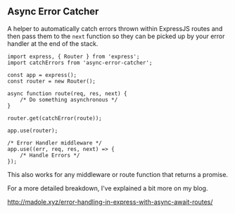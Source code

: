 ## Async Error Catcher

A helper to automatically catch errors thrown within ExpressJS routes and then pass them to the `next` function so they can be picked up by your error handler at the end of the stack.


```
import express, { Router } from 'express';
import catchErrors from 'async-error-catcher';

const app = express();
const router = new Router();

async function route(req, res, next) {
    /* Do something asynchronous */
}

router.get(catchError(route));

app.use(router);

/* Error Handler middleware */
app.use((err, req, res, next) => {
    /* Handle Errors */
});

```

This also works for any middleware or route function that returns a promise.

For a more detailed breakdown, I've explained a bit more on my blog.

http://madole.xyz/error-handling-in-express-with-async-await-routes/
